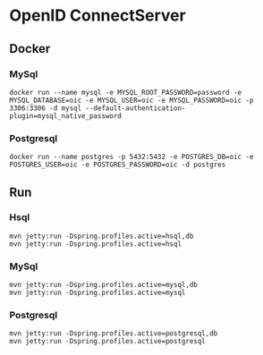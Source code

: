 # OpenID ConnectServer


## Docker

### MySql
```
docker run --name mysql -e MYSQL_ROOT_PASSWORD=password -e MYSQL_DATABASE=oic -e MYSQL_USER=oic -e MYSQL_PASSWORD=oic -p 3306:3306 -d mysql --default-authentication-plugin=mysql_native_password
```

### Postgresql
```
docker run --name postgres -p 5432:5432 -e POSTGRES_DB=oic -e POSTGRES_USER=oic -e POSTGRES_PASSWORD=oic -d postgres
```

## Run

### Hsql
```
mvn jetty:run -Dspring.profiles.active=hsql,db
mvn jetty:run -Dspring.profiles.active=hsql
```

### MySql
```
mvn jetty:run -Dspring.profiles.active=mysql,db
mvn jetty:run -Dspring.profiles.active=mysql
```

### Postgresql
```
mvn jetty:run -Dspring.profiles.active=postgresql,db
mvn jetty:run -Dspring.profiles.active=postgresql
```